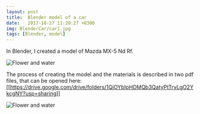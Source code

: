 ```yaml
---
layout: post
title:  Blender model of a car
date:   2017-10-27 11:20:27 +0300
img: BlenderCar/car1.jpg
tags: [Blender, model]
---
```

In Blender, I created a model of Mazda MX-5 Nd Rf.

![Flower and water]({{site.baseurl}}/images/pages/BlenderCar/car2.jpg)

The process of creating the model and the materials is described in two pdf files, that can be opened here: 
[[https://drive.google.com/drive/folders/1QjOYbIpHDMQb3QatyPtTryLgO2YkcgNY?usp=sharing]]

<object data="Creating model of mazda.pdf" width="1000" height="1000" type='application/pdf'/>

![Flower and water]({{site.baseurl}}/images/pages/BlenderCar/car3.jpg)